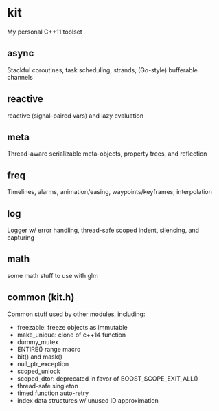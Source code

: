 # kit
My personal C++11 toolset

## async
Stackful coroutines, task scheduling, strands, (Go-style) bufferable channels

## reactive
reactive (signal-paired vars) and lazy evaluation

## meta
Thread-aware serializable meta-objects, property trees, and reflection

## freq
Timelines, alarms, animation/easing, waypoints/keyframes, interpolation

## log
Logger w/ error handling, thread-safe scoped indent, silencing, and capturing

## math
some math stuff to use with glm

## common (kit.h)
Common stuff used by other modules, including:

- freezable: freeze objects as immutable
- make_unique: clone of c++14 function
- dummy_mutex
- ENTIRE() range macro
- bit() and mask()
- null_ptr_exception
- scoped_unlock
- scoped_dtor: deprecated in favor of BOOST_SCOPE_EXIT_ALL()
- thread-safe singleton
- timed function auto-retry
- index data structures w/ unused ID approximation

